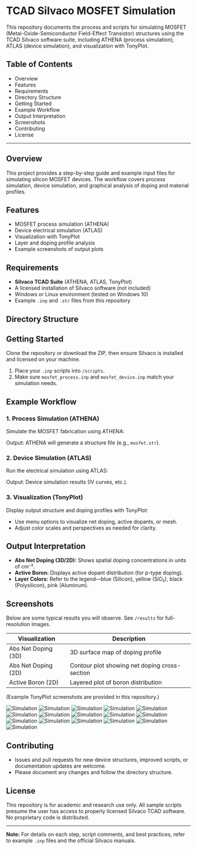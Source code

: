 # TCAD Silvaco MOSFET Simulation

This repository documents the process and scripts for simulating MOSFET (Metal-Oxide-Semiconductor Field-Effect Transistor) structures using the TCAD Silvaco software suite, including ATHENA (process simulation), ATLAS (device simulation), and visualization with TonyPlot.

## Table of Contents

- Overview
- Features
- Requirements
- Directory Structure
- Getting Started
- Example Workflow
- Output Interpretation
- Screenshots
- Contributing
- License

---

## Overview

This project provides a step-by-step guide and example input files for simulating silicon MOSFET devices. The workflow covers process simulation, device simulation, and graphical analysis of doping and material profiles.

## Features

- MOSFET process simulation (ATHENA)
- Device electrical simulation (ATLAS)
- Visualization with TonyPlot
- Layer and doping profile analysis
- Example screenshots of output plots

## Requirements

- **Silvaco TCAD Suite** (ATHENA, ATLAS, TonyPlot)
- A licensed installation of Silvaco software (not included)
- Windows or Linux environment (tested on Windows 10)
- Example `.inp` and `.str` files from this repository

## Directory Structure



## Getting Started

Clone the repository or download the ZIP, then ensure Silvaco is installed and licensed on your machine.

1. Place your `.inp` scripts into `/scripts`.
2. Make sure `mosfet_process.inp` and `mosfet_device.inp` match your simulation needs.

## Example Workflow

### 1. Process Simulation (ATHENA)

Simulate the MOSFET fabrication using ATHENA:


Output: ATHENA will generate a structure file (e.g., `mosfet.str`).

### 2. Device Simulation (ATLAS)

Run the electrical simulation using ATLAS:


Output: Device simulation results (IV curves, etc.).

### 3. Visualization (TonyPlot)

Display output structure and doping profiles with TonyPlot:

- Use menu options to visualize net doping, active dopants, or mesh.
- Adjust color scales and perspectives as needed for clarity.

## Output Interpretation

- **Abs Net Doping (3D/2D):** Shows spatial doping concentrations in units of cm⁻³.
- **Active Boron:** Displays active dopant distribution (for p-type doping).
- **Layer Colors:** Refer to the legend—blue (Silicon), yellow (SiO₂), black (Polysilicon), pink (Aluminum).

## Screenshots

Below are some typical results you will observe. See `/results` for full-resolution images.

| Visualization           | Description                                  |
|-------------------------|----------------------------------------------|
| Abs Net Doping (3D)     | 3D surface map of doping profile             |
| Abs Net Doping (2D)     | Contour plot showing net doping cross-section|
| Active Boron (2D)       | Layered plot of boron distribution           |

(Example TonyPlot screenshots are provided in this repository.)

![Simulation](Screenshot(272).png)
![Simulation](Screenshot(273).png)
![Simulation](Screenshot(274).png)
![Simulation](Screenshot(275).png)
![Simulation](Screenshot(276).png)
![Simulation](Screenshot(277).png)
![Simulation](Screenshot(278).png)
![Simulation](Screenshot(279).png)
![Simulation](Screenshot(280).png)
![Simulation](Screenshot(281).png)
![Simulation](Screenshot(282).png)
![Simulation](Screenshot(283).png)
![Simulation](Screenshot(284).png)
![Simulation](Screenshot(286).png)
![Simulation](Screenshot(287).png)
![Simulation](Screenshot(288).png)

## Contributing

- Issues and pull requests for new device structures, improved scripts, or documentation updates are welcome.
- Please document any changes and follow the directory structure.

## License

This repository is for academic and research use only. All sample scripts presume the user has access to properly licensed Silvaco TCAD software. No proprietary code is distributed.

---

**Note:** For details on each step, script comments, and best practices, refer to example `.inp` files and the official Silvaco manuals.



